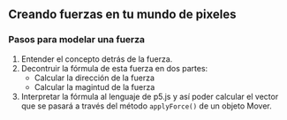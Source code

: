 ## Creando fuerzas en tu mundo de pixeles
### Pasos para modelar una fuerza
1. Entender el concepto detrás de la fuerza.
2. Decontruir la fórmula de esta fuerza en dos partes:
    - Calcular la dirección de la fuerza
    - Calcular la magintud de la fuerza
3. Interpretar la fórmula al lenguaje de p5.js y así poder calcular el vector que se pasará a través del método `applyForce()` de un objeto Mover.
